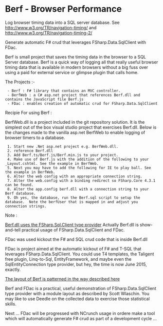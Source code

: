# Berf - Browser Performance

Log browser timing data into a SQL server database.
See http://www.w3.org/TR/navigation-timing/ and http://www.w3.org/TR/navigation-timing-2/

Generate automatic F# crud that leverages FSharp.Data.SqlClient with FDac.


Berf is small project that saves the timing data in the browser to a SQL Server database.
Berf is a quick way of logging all that really useful browser timing data that is available in modern browsers without a big fuss over using a paid for external service or glimpse plugin that calls home.


The Projects :-

     - Berf : F# library that contains an MVC controller. 
     - BerfWeb : a C# asp.net project that references Berf.dll and contains the JavaScript file Berf.js
     - FDac : enables creation of automatic crud for FSharp.Data.SqlClient


Recipie For using Berf :

BerfWeb.dll is a project included in the git repository solution.
It is the simplest out of the box visual studio project that exercises Berf.dll.
Below is the changes made to the vanilla asp.net BerfWeb to enable logging of browser timers to a database.

     1. Start new .Net asp.net project e.g. BerfWeb.dll.
     2. reference Berf.dll
     3. Add Berf.ts/Berf.js/Berf.min.js to your project.
     4. Make use of Berf.js with the addition of the following to your _Layout.cshtml. See the example in BerfWeb.
     5. Next you may have to add the following for IE to play ball. See the example in BerfWeb.
     6. Alter the web config with an appropriate connection string.
     7. Alter the web.config with a binding redirect so FSharp.Core 4.3.1 can be found.
     8. Alter the app.config berf.dll with a connection string to your Berf database.
     9. Oh yes, the database, run the Berf.sql script to setup the database.  Note the berfUser that is mapped in and adjust you connection strings.


Note :

[Berf.dll uses the FSharp.Sql.Client type provider](http://fsprojects.github.io/FSharp.Data.SqlClient/)
Actually Berf.dll is show-and-tell practical usage of FSharp.Data.SqlClient and FDac.

FDac was used kickout the F# and SQL crud code that is inside Berf.dll
 
FDac is project aimed at the automatic kickout of F# and T-SQL that leverages FSharp.Data.SqlClient.
You could use T4 templates, the Taligent free plugin, Linq-to-Sql, EntityFramework, and maybe even the SqlEntityConnection type provider, but hey, the time is now June 2015, exactly.

[The layout of Berf is patterned in the way described here ](http://fsharpforfunandprofit.com/posts/recipe-part3/)

Berf and FDac is a practical, useful demonstration of FSharp.Data.SqlClient type provider with a module layout as described by Scott Wlaschin.
You may like to use Deedle on the collected data to exercise those statistical skills.


Next ...
FDac will be progressed with NCrunch usage in ordere make a tool which will automatically generate F# crud as part of a development cycle ...

